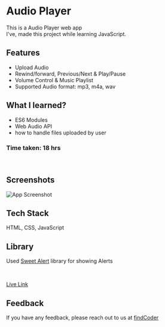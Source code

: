 
# Audio Player

This is a Audio Player web app <br>
I've, made this project while learning JavaScript.



## Features

- Upload Audio
- Rewind/forward, Previous/Next & Play/Pause
- Volume Control & Music Playlist
- Supported Audio format: mp3, m4a, wav

## What I learned?

- ES6 Modules
- Web Audio API
- how to handle files uploaded by user

### Time taken: 18 hrs

<br>

## Screenshots

![App Screenshot](![image](https://github.com/amans-3/Audio-player/assets/160108455/9c520827-8978-4ba4-a8ec-0465cd4691a4)
)
<br>

## Tech Stack

HTML, CSS, JavaScript

## Library

Used [Sweet Alert](https://sweetalert.js.org/) library for showing Alerts

<br>

[Live Link](https://audio-player1.vercel.app/)

## Feedback

If you have any feedback, please reach out to us at [findCoder](https://www.findcoder.io/u/amansingh)

